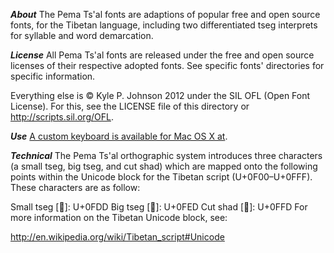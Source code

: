 ***About***
The Pema Ts'al fonts are adaptions of popular free and open source fonts, for the Tibetan language, including two differentiated tseg interprets for syllable and word demarcation.

***License***
All Pema Ts'al fonts are released under the free and open source licenses of their respective adopted fonts. See specific fonts' directories for specific information.

Everything else is © Kyle P. Johnson 2012 under the SIL OFL (Open Font License). For this, see the LICENSE file of this directory or http://scripts.sil.org/OFL.

***Use***
[A custom keyboard is available for Mac OS X at](https://github.com/kylepjohnson/pema_tsal_tibetan_keyboard).

***Technical***
The Pema Ts'al orthographic system introduces three characters (a small tseg, big tseg, and cut shad) which are mapped onto the following points within the Unicode block for the Tibetan script (U+0F00–U+0FFF). These characters are as follow:

Small tseg [࿝]: U+0FDD
Big tseg [࿭]: U+0FED
Cut shad [࿽]: U+0FFD
For more information on the Tibetan Unicode block, see:

http://en.wikipedia.org/wiki/Tibetan_script#Unicode
